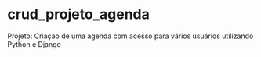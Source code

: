 # crud_projeto_agenda
Projeto: Criação de uma agenda com acesso para vários usuários utilizando Python e Django 
